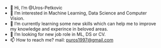 - 👋 Hi, I’m @Uros-Petkovic
- 👀 I’m interested in Machine Learning, Data Science and Computer Vision.
- 🌱 I’m currently learning some new skills which can help me to improve my knowledge and experince in beloved areas.
- 💞️ I’m looking for new job role in ML, DS or CV.
- 📫 How to reach me? mail: puros1997@gmail.com

<!---
Uros-Petkovic/Uros-Petkovic is a ✨ special ✨ repository because its `README.md` (this file) appears on your GitHub profile.
You can click the Preview link to take a look at your changes.
--->
